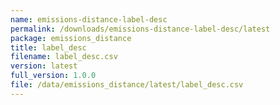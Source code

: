 ```yaml
---
name: emissions-distance-label-desc
permalink: /downloads/emissions-distance-label-desc/latest
package: emissions_distance
title: label_desc
filename: label_desc.csv
version: latest
full_version: 1.0.0
file: /data/emissions_distance/latest/label_desc.csv
---
```

